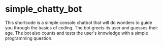 # simple_chatty_bot
This shortcode is a simple console chatbot that will do wonders to guide you through the basics of coding. The bot greets its user and guesses their age. 
The bot also counts and tests the user's knowledge with a simple programming question.
